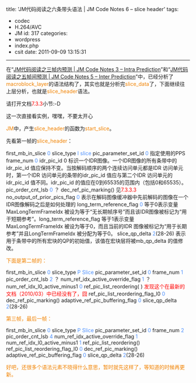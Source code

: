 title: 'JM代码阅读之六条带头语法 | JM Code Notes 6 – slice header'
tags:
  - codec
  - H.264/AVC
  - JM
id: 317
categories:
  - wordpress
  - index.php
  - csit
date: 2011-09-09 13:15:31
---

在“[JM代码阅读之三帧内预测 | JM Code Notes 3 – Intra Prediction](http://lsharemy.com/wordpress/index.php/csit/jm-code-notes-3-intra-prediction/ "Permalink to JM代码阅读之三帧内预测 | JM Code Notes 3 – Intra Prediction")”和“[JM代码阅读之五帧间预测 | JM Code Notes 5 – Inter Prediction](http://lsharemy.com/wordpress/index.php/csit/jm-code-notes-5-inter-prediction/ "Permalink to JM代码阅读之五帧间预测 | JM Code Notes 5 – Inter Prediction")”中，已经分析了<span style="color: #f18200;">macroblock_layer</span>的语法结构了，其实也就是分析完<span style="color: #f18200;">slice_data</span>了，下面继续往上层分析，也就是<span style="color: #f18200;">slice_header</span>语法。

<!--more-->

请打开文档<span style="color: #ff0000;">7.3.3</span>小节:-D

这一次直接看实例，嘿嘿，不要太开心

<span style="color: #f18200;">JM</span>中，产生<span style="color: #f18200;">slice_header</span>的函数为<span style="color: #f18200;">start_slice</span>。

先看第一帧的<span style="color: #f18200;">slice_header</span>：

first_mb_in_slice <span style="color: #4d90fe;">0</span>
slice_type <span style="color: #4d90fe;">I slice</span>
pic_parameter_set_id <span style="color: #4d90fe;">0</span> 指定使用的PPS
frame_num <span style="color: #4d90fe;">0</span>
idr_pic_id 0 标识一个IDR图像。一个IDR图像的所有条带中的idr_pic_id 值应保持不变。当按解码顺序的两个连续访问单元都是IDR 访问单元时，第一个IDR 访问单元的条带的idr_pic_id 值应与第二个IDR 访问单元的idr_pic_id 值不同。idr_pic_id 的值应在0到65535的范围内（包括0和65535）。
pic_order_cnt_lsb <span style="color: #4d90fe;">0</span> ？
dec_ref_pic_marking() 见<span style="color: #ff0000;">7.3.3.3</span>
no_output_of_prior_pics_flag <span style="color: #4d90fe;">0</span> 表示在解码图像缓冲器中先前解码的图像在一个IDR图像解码之后是如何处理的
long_term_reference_flag <span style="color: #4d90fe;">0</span> 等于0表示变量 MaxLongTermFrameIdx 被设为等于“无长期帧序号”而且该IDR图像被标记为“用于短期参考”。long_term_reference_flag 等于1表示变量MaxLongTermFrameIdx 被设为等于0，而且当前的IDR 图像被标记为“用于长期参考”并且LongTermFrameIdx 被分配为等于0。
slice_qp_delta <span style="color: #4d90fe;">2</span>(28-26) 表示用于条带中的所有宏块的QP的初始值，该值在宏块层将被mb_qp_delta 的值修改。

<span style="color: #f18200;">下面是第二帧的：</span>

first_mb_in_slice <span style="color: #4d90fe;">0</span>
slice_type <span style="color: #4d90fe;">P Slice</span>
pic_parameter_set_id <span style="color: #4d90fe;">0</span>
frame_num <span style="color: #4d90fe;">1</span>
pic_order_cnt_lsb <span style="color: #4d90fe;">2</span> ？
num_ref_idx_active_override_flag <span style="color: #4d90fe;">1</span> ？
num_ref_idx_l0_active_minus1 <span style="color: #4d90fe;">0</span>
ref_pic_list_reordering( ) <span style="color: #ff0000;">发现这个在最新的文档（2010/03）中已经没有了，囧</span>
ref_pic_list_reordering_flag_l0 <span style="color: #4d90fe;">0</span>
dec_ref_pic_marking()
adaptive_ref_pic_buffering_flag <span style="color: #4d90fe;">0</span>
slice_qp_delta <span style="color: #4d90fe;">2</span>(28-26)

<span style="color: #f18200;">第三帧，最后一帧：</span>

first_mb_in_slice <span style="color: #4d90fe;">0</span>
slice_type <span style="color: #4d90fe;">P Slice</span>
pic_parameter_set_id <span style="color: #4d90fe;">0</span>
frame_num <span style="color: #4d90fe;">2</span>
pic_order_cnt_lsb <span style="color: #4d90fe;">4</span>
num_ref_idx_active_override_flag <span style="color: #4d90fe;">1</span>
num_ref_idx_l0_active_minus1 <span style="color: #4d90fe;">1</span>
ref_pic_list_reordering()
ref_pic_list_reordering_flag_l0 <span style="color: #4d90fe;">0</span>
dec_ref_pic_marking()
adaptive_ref_pic_buffering_flag <span style="color: #4d90fe;">0</span>
slice_qp_delta <span style="color: #4d90fe;">2</span>(28-26)

<span style="color: #f18200;">好吧，还很多个语法元素不晓得什么意思，暂时就先这样了，等知道的时候再更新。</span>